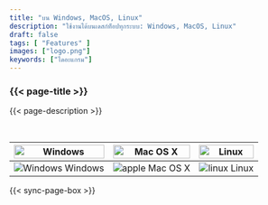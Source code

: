 ```yaml
---
title: "บน Windows, MacOS, Linux"
description: "ใช้งานได้บนเดสก์ท็อปทุกระบบ: Windows, MacOS, Linux"
draft: false
tags: [ "Features" ]
images: ["logo.png"]
keywords: ["ไดอะแกรม"]
---
```

<!-- header-end -->

### {{< page-title >}} 
{{< page-description >}} 

<br>

| <img src="/cross-platform/tx-win.png" alt="Windows" style="width: 100%;" /> | <img src="/cross-platform/tx-mac.png" alt="Mac OS X" style="width: 100%;" /> | <img src="/cross-platform/tx-linux.png" alt="Linux" style="width: 100%;" /> |
|------------------------------------------------------------------------------|------------------------------------------------------------------------------|----------------------------------------------------------------------------|
| <img src="/images/windows-icon.svg" alt="Windows"   />  Windows             |  <img src="/images/apple-icon.svg" alt="apple"   /> Mac OS X         | <img src="/images/linux-icon.svg" alt="linux"   />  Linux   |

 

 {{< sync-page-box >}}